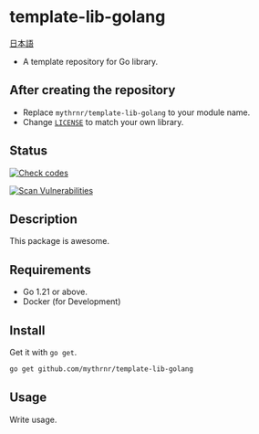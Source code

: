 # template-lib-golang

[日本語](./README.jp.md)

- A template repository for Go library.

## After creating the repository

- Replace `mythrnr/template-lib-golang` to your module name.
- Change [`LICENSE`](./LICENSE) to match your own library.

## Status

[![Check codes](https://github.com/mythrnr/template-lib-golang/actions/workflows/check-code.yaml/badge.svg)](https://github.com/mythrnr/template-lib-golang/actions/workflows/check-code.yaml)

[![Scan Vulnerabilities](https://github.com/mythrnr/template-lib-golang/actions/workflows/scan-vulnerabilities.yaml/badge.svg)](https://github.com/mythrnr/template-lib-golang/actions/workflows/scan-vulnerabilities.yaml)

## Description

This package is awesome.

## Requirements

- Go 1.21 or above.
- Docker (for Development)

## Install

Get it with `go get`.

```bash
go get github.com/mythrnr/template-lib-golang
```

## Usage

Write usage.
